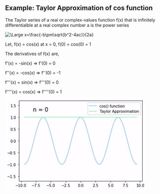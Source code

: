 ## Example: Taylor Approximation of cos function

The Taylor series of a real or complex-values function f(x) that is infinitely differentialble at a real complex number a is the power series

<img src="https://latex.codecogs.com/svg.latex?\Large&space;x=\frac{-b\pm\sqrt{b^2-4ac}}{2a}" title="\Large x=\frac{-b\pm\sqrt{b^2-4ac}}{2a}" />

Let, f(x) = cos(x) at x = 0, f(0) = cos(0) = 1

The derivatives of f(x) are,
<p>f'(x) = -sin(x) &#8658; f'(0) = 0</p>
<p>f''(x) = -cos(x) &#8658; f''(0) = -1</p>
<p>f'''(x) = sin(x) &#8658; f'''(0) = 0</p>
<p>f''''(x) = cos(x) &#8658; f''''(0) = 1</p>



![](results/cos_result.gif)

